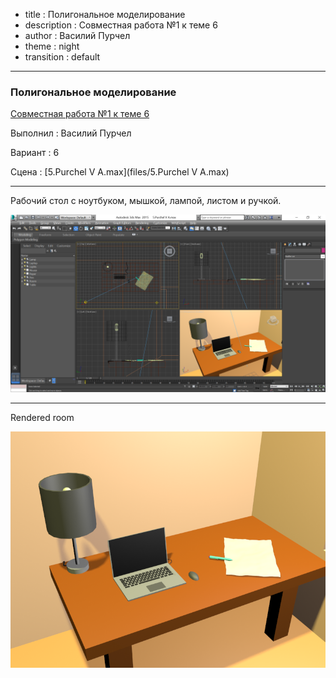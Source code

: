 - title : Полигональное моделирование
- description : Совместная работа №1 к теме 6
- author : Василий Пурчел
- theme : night
- transition : default

***

### Полигональное моделирование

[Совместная работа №1 к теме 6](http://dl.sumdu.edu.ua/study_tools/wiki/start/376623)

Выполнил : Василий Пурчел

Вариант : 6

Сцена : [5.Purchel V A.max](files/5.Purchel V A.max)

---

Рабочий стол с ноутбуком, мышкой, лампой, листом и ручкой.

![Still life](images/3dGeom-t5s2.png "Still life")

---

Rendered room

![Still life](images/3dGeom-t5s1.png "Still life")
